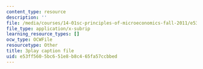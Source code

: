 ```yaml
---
content_type: resource
description: ''
file: /media/courses/14-01sc-principles-of-microeconomics-fall-2011/e53ff5605bc651e8b8c465fa57ccbbed_f8Kn9GkR514.srt
file_type: application/x-subrip
learning_resource_types: []
ocw_type: OCWFile
resourcetype: Other
title: 3play caption file
uid: e53ff560-5bc6-51e8-b8c4-65fa57ccbbed
---
```


